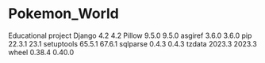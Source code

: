 # Pokemon_World
Educational project
Django	4.2	4.2
Pillow	9.5.0	9.5.0
asgiref	3.6.0	3.6.0
pip	22.3.1	23.1
setuptools	65.5.1	67.6.1
sqlparse	0.4.3	0.4.3
tzdata	2023.3	2023.3
wheel	0.38.4	0.40.0